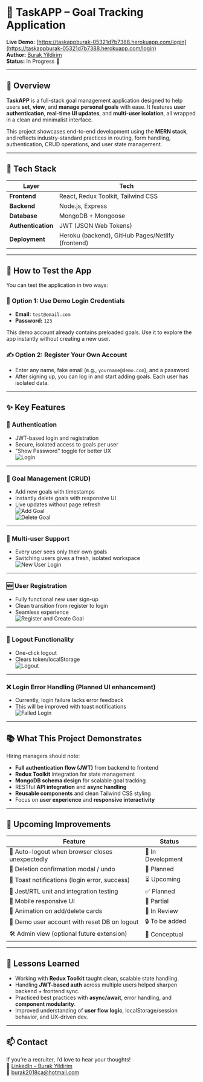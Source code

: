 
# 🎯 TaskAPP – Goal Tracking Application

**Live Demo:** [https://taskappburak-05321d7b7388.herokuapp.com/login](https://taskappburak-05321d7b7388.herokuapp.com/login)  
**Author:** [Burak Yildirim](https://github.com/burak2018ca)  
**Status:** In Progress 🚀

---

## 📌 Overview

**TaskAPP** is a full-stack goal management application designed to help users **set**, **view**, and **manage personal goals** with ease. It features **user authentication**, **real-time UI updates**, and **multi-user isolation**, all wrapped in a clean and minimalist interface.

This project showcases end-to-end development using the **MERN stack**, and reflects industry-standard practices in routing, form handling, authentication, CRUD operations, and user state management.

---

## 🧰 Tech Stack

| Layer       | Tech |
|------------|------|
| **Frontend** | React, Redux Toolkit, Tailwind CSS |
| **Backend** | Node.js, Express |
| **Database** | MongoDB + Mongoose |
| **Authentication** | JWT (JSON Web Tokens) |
| **Deployment** | Heroku (backend), GitHub Pages/Netlify (frontend) |

---

## 🧪 How to Test the App

You can test the application in two ways:

### 🧍 Option 1: Use Demo Login Credentials
- **Email:** `test@email.com`
- **Password:** `123`

This demo account already contains preloaded goals. Use it to explore the app instantly without creating a new user.

### ✍️ Option 2: Register Your Own Account
- Enter any name, fake email (e.g., `yourname@demo.com`), and a password 
- After signing up, you can log in and start adding goals. Each user has isolated data.

---

## ✨ Key Features

### 🔐 Authentication
- JWT-based login and registration  
- Secure, isolated access to goals per user  
- "Show Password" toggle for better UX  
![Login](./Documentation/GIFS/Login.gif)

---

### 🧾 Goal Management (CRUD)
- Add new goals with timestamps  
- Instantly delete goals with responsive UI  
- Live updates without page refresh  
![Add Goal](./GIFS/AddNewGoal.gif)  
![Delete Goal](./Documentation/GIFS/DeleteGoal.gif)

---

### 👤 Multi-user Support
- Every user sees only their own goals  
- Switching users gives a fresh, isolated workspace  
![New User Login](./Documentation/GIFS/NewUserlogin.gif)

---

### 🆕 User Registration
- Fully functional new user sign-up  
- Clean transition from register to login  
- Seamless experience  
![Register and Create Goal](./Documentation/GIFS/RegisterNewUserandcreateaGoal.gif)

---

### 🔁 Logout Functionality
- One-click logout  
- Clears token/localStorage  
![Logout](./Documentation/GIFS/logout.gif)

---

### ❌ Login Error Handling (Planned UI enhancement)
- Currently, login failure lacks error feedback  
- This will be improved with toast notifications  
![Failed Login](./Documentation/GIFS/FailedLogin.gif)

---

## 📚 What This Project Demonstrates

Hiring managers should note:
- **Full authentication flow (JWT)** from backend to frontend
- **Redux Toolkit** integration for state management
- **MongoDB schema design** for scalable goal tracking
- RESTful **API integration** and **async handling**
- **Reusable components** and clean Tailwind CSS styling
- Focus on **user experience** and **responsive interactivity**

---

## 🚀 Upcoming Improvements

| Feature | Status |
|--------|--------|
| 🧠 Auto-logout when browser closes unexpectedly | 🔧 In Development |
| 🚫 Deletion confirmation modal / undo | 🧠 Planned |
| 📣 Toast notifications (login error, success) | ⏳ Upcoming |
| 🧪 Jest/RTL unit and integration testing | ✅ Planned |
| 📱 Mobile responsive UI | 🚧 Partial |
| 🎨 Animation on add/delete cards | 🧠 In Review |
| 🧼 Demo user account with reset DB on logout | 🔒 To be added |
| 🛠️ Admin view (optional future extension) | 🧠 Conceptual |

---

## 🧠 Lessons Learned

- Working with **Redux Toolkit** taught clean, scalable state handling.
- Handling **JWT-based auth** across multiple users helped sharpen backend + frontend sync.
- Practiced best practices with **async/await**, error handling, and **component modularity**.
- Improved understanding of **user flow logic**, localStorage/session behavior, and UX-driven dev.

---

## 📫 Contact

If you’re a recruiter, I’d love to hear your thoughts!  
🔗 [LinkedIn – Burak Yildirim](https://www.linkedin.com/in/burak-yildirim-ca/)  
📧 burak2018ca@hotmail.com
